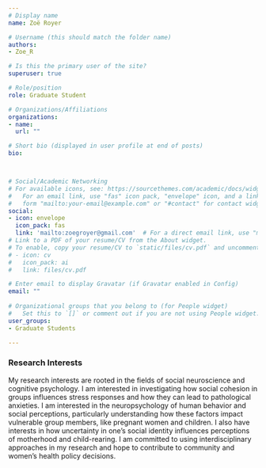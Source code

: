 ```yaml
---
# Display name
name: Zoë Royer

# Username (this should match the folder name)
authors:
- Zoe_R

# Is this the primary user of the site?
superuser: true

# Role/position
role: Graduate Student

# Organizations/Affiliations
organizations:
- name: 
  url: ""

# Short bio (displayed in user profile at end of posts)
bio: 



# Social/Academic Networking
# For available icons, see: https://sourcethemes.com/academic/docs/widgets/#icons
#   For an email link, use "fas" icon pack, "envelope" icon, and a link in the
#   form "mailto:your-email@example.com" or "#contact" for contact widget.
social:
- icon: envelope
  icon_pack: fas
  link: 'mailto:zoegroyer@gmail.com'  # For a direct email link, use "mailto:test@example.org".
# Link to a PDF of your resume/CV from the About widget.
# To enable, copy your resume/CV to `static/files/cv.pdf` and uncomment the lines below.  
# - icon: cv
#   icon_pack: ai
#   link: files/cv.pdf

# Enter email to display Gravatar (if Gravatar enabled in Config)
email: ""
  
# Organizational groups that you belong to (for People widget)
#   Set this to `[]` or comment out if you are not using People widget.  
user_groups:
- Graduate Students

---
```


<h3>Research Interests</h3>
My research interests are rooted in the fields of social neuroscience and cognitive psychology. I am interested in investigating how social cohesion in groups influences stress responses and how they can lead to pathological anxieties. I am interested in the neuropsychology of human behavior and social perceptions, particularly understanding how these factors impact vulnerable group members, like pregnant women and children. I also have interests in how uncertainty in one’s social identity influences perceptions of motherhood and child-rearing. I am committed to using interdisciplinary approaches in my research and hope to contribute to community and women’s health policy decisions.

